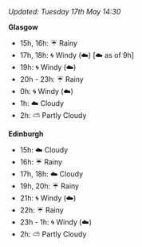 *Updated: Tuesday 17th May 14:30*

**Glasgow**

* 15h, 16h: :umbrella: Rainy
* 17h, 18h: :cyclone: Windy (:cloud:) [:cloud: as of 9h]
* 19h: :cyclone: Windy (:cloud:)
* 20h - 23h: :umbrella: Rainy
* 0h: :cyclone: Windy (:cloud:)
* 1h: :cloud: Cloudy
* 2h: :partly_sunny: Partly Cloudy

**Edinburgh**

* 15h: :cloud: Cloudy
* 16h: :umbrella: Rainy
* 17h, 18h: :cloud: Cloudy
* 19h, 20h: :umbrella: Rainy
* 21h: :cyclone: Windy (:cloud:)
* 22h: :umbrella: Rainy
* 23h - 1h: :cyclone: Windy (:cloud:)
* 2h: :partly_sunny: Partly Cloudy
